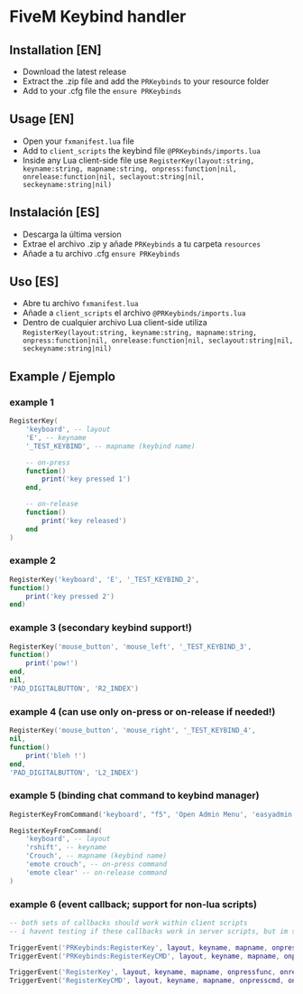 
# FiveM Keybind handler

## Installation [EN]
- Download the latest release
- Extract the .zip file and add the `PRKeybinds` to your resource folder
- Add to your .cfg file the `ensure PRKeybinds`

## Usage [EN]
- Open your `fxmanifest.lua` file
- Add to `client_scripts` the keybind file `@PRKeybinds/imports.lua`
- Inside any Lua client-side file use `RegisterKey(layout:string, keyname:string, mapname:string, onpress:function|nil, onrelease:function|nil, seclayout:string|nil, seckeyname:string|nil)`

## Instalación [ES]
- Descarga la última version
- Extrae el archivo .zip y añade `PRKeybinds` a tu carpeta `resources`
- Añade a tu archivo .cfg `ensure PRKeybinds`

## Uso [ES]
- Abre tu archivo `fxmanifest.lua`
- Añade a `client_scripts` el archivo `@PRKeybinds/imports.lua`
- Dentro de cualquier archivo Lua client-side utiliza `RegisterKey(layout:string, keyname:string, mapname:string, onpress:function|nil, onrelease:function|nil, seclayout:string|nil, seckeyname:string|nil)`

## Example / Ejemplo
### example 1
```lua
RegisterKey(
    'keyboard', -- layout
    'E', -- keyname
    '_TEST_KEYBIND', -- mapname (keybind name)

    -- on-press
    function()
        print('key pressed 1')
    end,

    -- on-release
    function()
        print('key released')
    end
)
```
### example 2
```lua
RegisterKey('keyboard', 'E', '_TEST_KEYBIND_2',
function()
    print('key pressed 2')
end)
```
### example 3 (secondary keybind support!)
```lua
RegisterKey('mouse_button', 'mouse_left', '_TEST_KEYBIND_3',
function()
    print('pow!')
end,
nil,
'PAD_DIGITALBUTTON', 'R2_INDEX')
```
### example 4 (can use only on-press or on-release if needed!)
```lua
RegisterKey('mouse_button', 'mouse_right', '_TEST_KEYBIND_4',
nil,
function()
    print('bleh !')
end,
'PAD_DIGITALBUTTON', 'L2_INDEX')
```
### example 5 (binding chat command to keybind manager)
```lua
RegisterKeyFromCommand('keyboard', "f5", 'Open Admin Menu', 'easyadmin')

RegisterKeyFromCommand(
    'keyboard', -- layout
    'rshift', -- keyname
    'Crouch', -- mapname (keybind name)
    'emote crouch', -- on-press command
    'emote clear' -- on-release command
)
```
### example 6 (event callback; support for non-lua scripts)
```lua
-- both sets of callbacks should work within client scripts
-- i havent testing if these callbacks work in server scripts, but im sure they will throw many errors / not work

TriggerEvent('PRKeybinds:RegisterKey', layout, keyname, mapname, onpressfunc, onreleasefunc, seclayout, seckeyname)
TriggerEvent('PRKeybinds:RegisterKeyCMD', layout, keyname, mapname, onpresscmd, onreleasecmd, seclayout, seckeyname)

TriggerEvent('RegisterKey', layout, keyname, mapname, onpressfunc, onreleasefunc, seclayout, seckeyname)
TriggerEvent('RegisterKeyCMD', layout, keyname, mapname, onpresscmd, onreleasecmd, seclayout, seckeyname)
```
